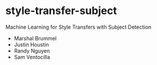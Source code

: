# style-transfer-subject
Machine Learning for Style Transfers with Subject Detection

- Marshal Brummel
- Justin Houstin
- Randy Nguyen
- Sam Ventocilla
